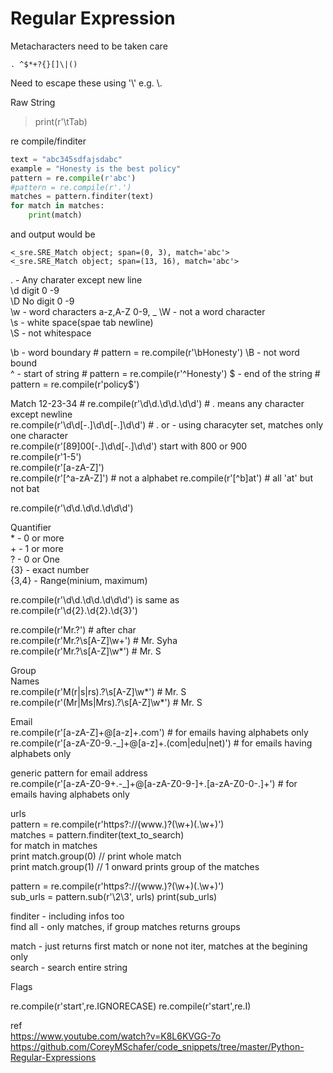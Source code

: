 # Regular Expression

Metacharacters need to be taken care

    . ^$*+?{}[]\|()

Need to escape these using '\\' e.g. \\.

Raw String
> print(r'\tTab)

re compile/finditer
```py
text = "abc345sdfajsdabc"
example = "Honesty is the best policy"
pattern = re.compile(r'abc')
#pattern = re.compile(r'.')
matches = pattern.finditer(text)
for match in matches:
    print(match)
```
and output would be 
```
<_sre.SRE_Match object; span=(0, 3), match='abc'>
<_sre.SRE_Match object; span=(13, 16), match='abc'>
```
. - Any charater except new line  
\d digit 0 -9  
\D No digit 0 -9  
\w - word characters a-z,A-Z 0-9, _
\W - not a word character  
\s - white space(spae tab newline)  
\S - not whitespace  

\b - word boundary    # pattern = re.compile(r'\bHonesty')
\B - not word bound  
^ - start of string  # pattern = re.compile(r'^Honesty')
$ - end of the string # pattern = re.compile(r'policy$')

Match 12-23-34 # re.compile(r'\d\d.\d\d.\d\d') # . means any character except newline  
re.compile(r'\d\d[-.]\d\d[-.]\d\d') # . or - using characyter set, matches only one character  
re.compile(r'[89]00[-.]\d\d[-.]\d\d') start with 800 or 900  
re.compile(r'1-5')  
re.compile(r'[a-zA-Z]')  
re.compile(r'[^a-zA-Z]')   # not a alphabet
re.compile(r'[^b]at')   # all 'at' but not bat   

re.compile(r'\d\d.\d\d.\d\d\d') 

Quantifier  
\* - 0 or more  
\+ - 1 or more  
? - 0 or One  
{3} - exact number  
{3,4} - Range(minium, maximum)

re.compile(r'\d\d.\d\d.\d\d\d') is same as   
re.compile(r'\d{2}.\d{2}.\d{3}') 

re.compile(r'Mr\.?') # after char  
re.compile(r'Mr\.?\s[A-Z]\w+') # Mr. Syha  
re.compile(r'Mr\.?\s[A-Z]\w*') # Mr. S    


Group  
Names    
re.compile(r'M(r|s|rs)\.?\s[A-Z]\w*') # Mr. S    
re.compile(r'(Mr|Ms|Mrs)\.?\s[A-Z]\w*') # Mr. S  

Email   
re.compile(r'[a-zA-Z]+@[a-z]+\.com') # for emails  having alphabets only      
re.compile(r'[a-zA-Z0-9.-_]+@[a-z]+\.(com|edu|net)') # for emails  having alphabets only  

generic pattern for email address  
re.compile(r'[a-zA-Z0-9+.-_]+@[a-zA-Z0-9-]+\.[a-zA-Z0-0-.]+') # for emails  having alphabets only



urls  
pattern = re.compile(r'https?://(www\.)?(\w+)(\.\w+)')   
matches = pattern.finditer(text_to_search)  
for match in matches   
print match.group(0) // print whole match  
print match.group(1) // 1 onward prints group of the matches

pattern = re.compile(r'https?://(www\.)?(\w+)(\.\w+)')     
sub_urls = pattern.sub(r'\2\3', urls)
print(sub_urls)

finditer - including infos too    
find all - only matches, if group matches returns groups

match - just returns first match or none not iter,  matches at the begining only  
search - search entire string  

Flags  

re.compile(r'start',re.IGNORECASE)
re.compile(r'start',re.I)

ref  
https://www.youtube.com/watch?v=K8L6KVGG-7o
https://github.com/CoreyMSchafer/code_snippets/tree/master/Python-Regular-Expressions





